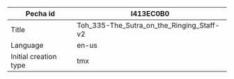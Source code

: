 |Pecha id | I413EC0B0
| --- | --- 
|Title | Toh_335-The_Sutra_on_the_Ringing_Staff-v2 
|Language | en-us
|Initial creation type | tmx